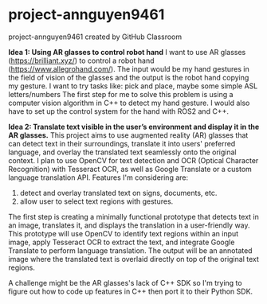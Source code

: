 # project-annguyen9461
project-annguyen9461 created by GitHub Classroom


**Idea 1: Using AR glasses to control robot hand**
I want to use AR glasses (https://brilliant.xyz/) to control a robot hand (https://www.allegrohand.com/). The input would be my hand gestures in the field of vision of the glasses and the output is the robot hand copying my gesture. I want to try tasks like: pick and place, maybe some simple ASL letters/numbers 
The first step for me to solve this problem is using a computer vision algorithm in C++ to detect my hand gesture. I would also have to set up the control system for the hand with ROS2 and C++.

**Idea 2: Translate text visible in the user’s environment and display it in the AR glasses.**
This project aims to use augmented reality (AR) glasses that can detect text in their surroundings, translate it into users' preferred language, and overlay the translated text seamlessly onto the original context. I plan to use OpenCV for text detection and OCR (Optical Character Recognition) with Tesseract OCR, as well as Google Translate or a custom language translation API. Features I'm considering are: 
<ol>
  <li>detect and overlay translated text on signs, documents, etc.</li>
  <li>allow user to select text regions with gestures.</li>
</ol>
The first step is creating a minimally functional prototype that detects text in an image, translates it, and displays the translation in a user-friendly way. This prototype will use OpenCV to identify text regions within an input image, apply Tesseract OCR to extract the text, and integrate Google Translate to perform language translation. The output will be an annotated image where the translated text is overlaid directly on top of the original text regions.

A challenge might be the AR glasses's lack of C++ SDK so I'm trying to figure out how to code up features in C++ then port it to their Python SDK.
